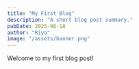 ```yaml
---
title: "My First Blog"
description: "A short blog post summary."
pubDate: 2025-06-18
author: "Riya"
image: "/assets/banner.png"
---
```


Welcome to my first blog post!

